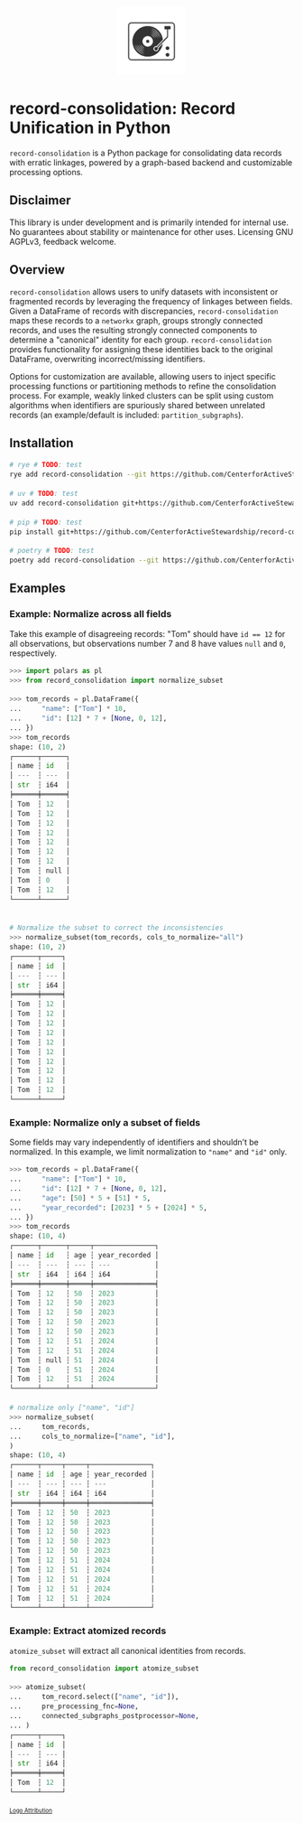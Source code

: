 <div align="center">
  <img src="image.png" alt="drawing" style="width: 120px;">
</div>

# record-consolidation: Record Unification in Python

`record-consolidation` is a Python package for consolidating data records with erratic linkages, powered by a graph-based backend and customizable processing options.

## Disclaimer
This library is under development and is primarily intended for internal use. No guarantees about stability or maintenance for other uses. Licensing GNU AGPLv3, feedback welcome.

## Overview

`record-consolidation` allows users to unify datasets with inconsistent or fragmented records by leveraging the frequency of linkages between fields. Given a DataFrame of records with discrepancies, `record-consolidation` maps these records to a `networkx` graph, groups strongly connected records, and uses the resulting strongly connected components to determine a "canonical" identity for each group. `record-consolidation` provides functionality for assigning these identities back to the original DataFrame, overwriting incorrect/missing identifiers.

Options for customization are available, allowing users to inject specific processing functions or partitioning methods to refine the consolidation process. For example, weakly linked clusters can be split using custom algorithms when identifiers are spuriously shared between unrelated records (an example/default is included: `partition_subgraphs`).

## Installation
```sh
# rye # TODO: test
rye add record-consolidation --git https://github.com/CenterforActiveStewardship/record-consolidation/

# uv # TODO: test
uv add record-consolidation git+https://github.com/CenterforActiveStewardship/record-consolidation/

# pip # TODO: test
pip install git+https://github.com/CenterforActiveStewardship/record-consolidation.git

# poetry # TODO: test
poetry add record-consolidation --git https://github.com/CenterforActiveStewardship/record-consolidation.git
```

## Examples
### Example: Normalize across all fields
Take this example of disagreeing records: "Tom" should have `id == 12` for all observations, but observations number 7 and 8 have values `null` and `0`, respectively.

```python
>>> import polars as pl
>>> from record_consolidation import normalize_subset

>>> tom_records = pl.DataFrame({
...     "name": ["Tom"] * 10,
...     "id": [12] * 7 + [None, 0, 12],
... })
>>> tom_records
shape: (10, 2)
┌──────┬──────┐
│ name ┆ id   │
│ ---  ┆ ---  │
│ str  ┆ i64  │
╞══════╪══════╡
│ Tom  ┆ 12   │
│ Tom  ┆ 12   │
│ Tom  ┆ 12   │
│ Tom  ┆ 12   │
│ Tom  ┆ 12   │
│ Tom  ┆ 12   │
│ Tom  ┆ 12   │
│ Tom  ┆ null │
│ Tom  ┆ 0    │
│ Tom  ┆ 12   │
└──────┴──────┘


# Normalize the subset to correct the inconsistencies
>>> normalize_subset(tom_records, cols_to_normalize="all")
shape: (10, 2)
┌──────┬─────┐
│ name ┆ id  │
│ ---  ┆ --- │
│ str  ┆ i64 │
╞══════╪═════╡
│ Tom  ┆ 12  │
│ Tom  ┆ 12  │
│ Tom  ┆ 12  │
│ Tom  ┆ 12  │
│ Tom  ┆ 12  │
│ Tom  ┆ 12  │
│ Tom  ┆ 12  │
│ Tom  ┆ 12  │
│ Tom  ┆ 12  │
│ Tom  ┆ 12  │
└──────┴─────┘
```

### Example: Normalize only a subset of fields
Some fields may vary independently of identifiers and shouldn’t be normalized. In this example, we limit normalization to `"name"` and `"id"` only.
```python
>>> tom_records = pl.DataFrame({
...     "name": ["Tom"] * 10,
...     "id": [12] * 7 + [None, 0, 12],
...     "age": [50] * 5 + [51] * 5,
...     "year_recorded": [2023] * 5 + [2024] * 5,
... })
>>> tom_records
shape: (10, 4)
┌──────┬──────┬─────┬───────────────┐
│ name ┆ id   ┆ age ┆ year_recorded │
│ ---  ┆ ---  ┆ --- ┆ ---           │
│ str  ┆ i64  ┆ i64 ┆ i64           │
╞══════╪══════╪═════╪═══════════════╡
│ Tom  ┆ 12   ┆ 50  ┆ 2023          │
│ Tom  ┆ 12   ┆ 50  ┆ 2023          │
│ Tom  ┆ 12   ┆ 50  ┆ 2023          │
│ Tom  ┆ 12   ┆ 50  ┆ 2023          │
│ Tom  ┆ 12   ┆ 50  ┆ 2023          │
│ Tom  ┆ 12   ┆ 51  ┆ 2024          │
│ Tom  ┆ 12   ┆ 51  ┆ 2024          │
│ Tom  ┆ null ┆ 51  ┆ 2024          │
│ Tom  ┆ 0    ┆ 51  ┆ 2024          │
│ Tom  ┆ 12   ┆ 51  ┆ 2024          │
└──────┴──────┴─────┴───────────────┘

# normalize only ["name", "id"]
>>> normalize_subset(
...     tom_records,
...     cols_to_normalize=["name", "id"],
)
shape: (10, 4)
┌──────┬─────┬─────┬───────────────┐
│ name ┆ id  ┆ age ┆ year_recorded │
│ ---  ┆ --- ┆ --- ┆ ---           │
│ str  ┆ i64 ┆ i64 ┆ i64           │
╞══════╪═════╪═════╪═══════════════╡
│ Tom  ┆ 12  ┆ 50  ┆ 2023          │
│ Tom  ┆ 12  ┆ 50  ┆ 2023          │
│ Tom  ┆ 12  ┆ 50  ┆ 2023          │
│ Tom  ┆ 12  ┆ 50  ┆ 2023          │
│ Tom  ┆ 12  ┆ 50  ┆ 2023          │
│ Tom  ┆ 12  ┆ 51  ┆ 2024          │
│ Tom  ┆ 12  ┆ 51  ┆ 2024          │
│ Tom  ┆ 12  ┆ 51  ┆ 2024          │
│ Tom  ┆ 12  ┆ 51  ┆ 2024          │
│ Tom  ┆ 12  ┆ 51  ┆ 2024          │
└──────┴─────┴─────┴───────────────┘
```

### Example: Extract atomized records
`atomize_subset` will extract all canonical identities from records.
```python
from record_consolidation import atomize_subset

>>> atomize_subset(
...     tom_record.select(["name", "id"]),
...     pre_processing_fnc=None,
...     connected_subgraphs_postprocessor=None,
... )
┌──────┬─────┐
│ name ┆ id  │
│ ---  ┆ --- │
│ str  ┆ i64 │
╞══════╪═════╡
│ Tom  ┆ 12  │
└──────┴─────┘
```



<a href="https://www.vecteezy.com/free-vector/disc" style="font-size: 10px">
        Logo Attribution
</a>
